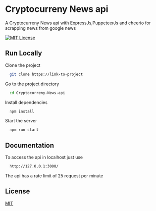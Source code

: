 
# Cryptocurreny News api

A Cryptocurreny News api with ExpressJs,PuppeteerJs and cheerio for scrapping news from google news


[![MIT License](https://img.shields.io/badge/License-MIT-green.svg)](https://choosealicense.com/licenses/mit/)


## Run Locally

Clone the project

```bash
  git clone https://link-to-project
```

Go to the project directory

```bash
  cd Cryptocurreny-News-api
```

Install dependencies

```bash
  npm install
```

Start the server

```bash
  npm run start
```


## Documentation

  To access the api in localhost just use

```bash
  http://127.0.0.1:3000/

```

 The api has a rate limit of 25 request per minute

## License

[MIT](https://choosealicense.com/licenses/mit/)

